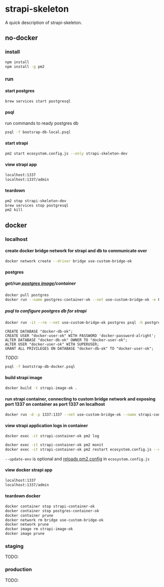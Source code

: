 # strapi-skeleton

A quick description of strapi-skeleton.

## no-docker

### install

```bash
npm install
npm install -g pm2
```

### run

#### start postgres

```bash
brew services start postgresql
```

#### psql

run commands to ready postgres db

```bash
psql -f bootsrap-db-local.psql
```

#### start strapi

```bash
pm2 start ecosystem.config.js --only strapi-skeleton-dev
```

#### view strapi app

```bash
localhost:1337
localhost:1337/admin
```

#### teardown

```bash
pm2 stop strapi-skeleton-dev
brew services stop postgresql
pm2 kill
```

## docker

### localhost

#### create docker bridge network for strapi and db to communicate over

```bash
docker network create --driver bridge use-custom-bridge-ok
```

#### postgres

##### get/run [postgres image](https://hub.docker.com/_/postgres/)/container

```bash
docker pull postgres
docker run --name postgres-container-ok --net use-custom-bridge-ok -e POSTGRES_PASSWORD=postgres-ok -d postgres

```

##### psql to configure postgres db for strapi

```bash
docker run -it --rm --net use-custom-bridge-ok postgres psql -h postgres-container-ok -U postgres
```

```psql
CREATE DATABASE "docker-db-ok";
CREATE USER "docker-user-ok" WITH PASSWORD 'docker-password-alright';
ALTER DATABASE "docker-db-ok" OWNER TO "docker-user-ok";
ALTER USER "docker-user-ok" WITH SUPERUSER;
GRANT ALL PRIVILEGES ON DATABASE "docker-db-ok" TO "docker-user-ok";
```

*TODO:*

```bash
psql -f bootstrap-db-docker.psql
```

#### build strapi image

```bash
docker build -t strapi-image-ok .
```

#### run strapi container, connecting to custom bridge network and exposing port 1337 on container as port 1337 on localhost

```bash
docker run -d -p 1337:1337 --net use-custom-bridge-ok --name strapi-container-ok strapi-image-ok
```

#### view strapi application logs in container

```bash
docker exec -it strapi-container-ok pm2 log
```

```bash
docker exec -it strapi-container-ok pm2 monit
docker exec -it strapi-container-ok pm2 restart ecosystem.config.js --update-env --only strapi-skeleton-dev --env localdocker
```

`--update-env` is optional and [reloads pm2 config](https://pm2.io/doc/en/runtime/guide/ecosystem-file/#updating-the-environment) in `ecosystem.config.js`

#### view docker strapi app

```bash
localhost:1337
localhost:1337/admin
```

#### teardown docker

```bash
docker container stop strapi-container-ok
docker container stop postgres-container-ok
docker container prune
docker network rm bridge use-custom-bridge-ok
docker network prune
docker image rm strapi-image-ok
docker image prune
```

### staging

TODO:

### production

TODO:

<!-- ## misc
standalone, does not run because can't link up to db:
```bash
docker run -p 80:1337 strapi-skeleton
```
```bash
docker exec -it some-strapi pm2 log
docker exec -it some-strapi pm2 ls
docker exec -it some-strapi pm2 monit
```
-->
